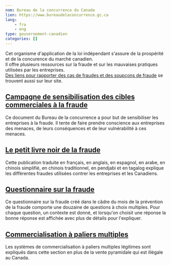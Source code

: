 ```yaml
---
nom: Bureau de la concurrence du Canada
lien: https://www.bureaudelaconcurrence.gc.ca
lang:
    - fra
    - eng
type: gouvernement-canadien
categories: []
---
```

Cet organisme d'application de la loi indépendant s'assure de la prospérité et de la concurence du marché canadien.  
Il offre plusieurs ressources sur la fraude et sur les mauvaises pratiques utilisées par les entreprises.  
[Des liens pour rapporter des cas de fraudes et des soupçons de fraude]() se trouvent aussi sur leur site.

## [Campagne de sensibilisation des cibles commerciales à la fraude](https://www.bureaudelaconcurrence.gc.ca/eic/site/cb-bc.nsf/fra/02600.html)
Ce document du Bureau de la concurrence a pour but de sensibiliser les entreprises à la fraude. Il tente de faire prendre conscience aux entreprises des menaces, de leurs conséquences et de leur vulnérabilité à ces menaces.

## [Le petit livre noir de la fraude](https://www.bureaudelaconcurrence.gc.ca/eic/site/cb-bc.nsf/fra/04333.html)
Cette publication traduite en français, en anglais, en espagnol, en arabe, en chinois simplifié, en chinois traditionnel, en pendjabi et en tagalog explique les différentes fraudes utilisées contrer les entreprises et les Canadiens.

## [Questionnaire sur la fraude](https://www.bureaudelaconcurrence.gc.ca/eic/site/cb-bc.nsf/fra/04251.html)
Ce questionnaire sur la fraude créé dans le câdre du mois de la prévention de la fraude comporte une douzaine de questions à choix multiples. Pour chaque question, un contexte est donné, et lorsqu'on choisit une réponse la bonne réponse est affichée avec plus de détails pour l'expliquer.

## [Commercialisation à paliers multiples](https://www.bureaudelaconcurrence.gc.ca/eic/site/cb-bc.nsf/fra/02777.html)
Les systèmes de commercialisation à paliers multiples légitimes sont expliqués dans cette section en plus de la vente pyramidale qui est illégale au Canada.
